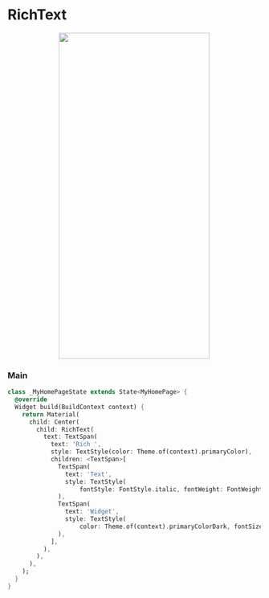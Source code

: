 # RichText
<p align="center">
<img src="https://docs.google.com/uc?id=1FxkShKk0vXA_LVkPIv7Zjum1Hb4tOMEy" height="649" width="300">
</p>

### Main
```dart
class _MyHomePageState extends State<MyHomePage> {
  @override
  Widget build(BuildContext context) {
    return Material(
      child: Center(
        child: RichText(
          text: TextSpan(
            text: 'Rich ',
            style: TextStyle(color: Theme.of(context).primaryColor),
            children: <TextSpan>[
              TextSpan(
                text: 'Text',
                style: TextStyle(
                    fontStyle: FontStyle.italic, fontWeight: FontWeight.bold),
              ),
              TextSpan(
                text: 'Widget',
                style: TextStyle(
                    color: Theme.of(context).primaryColorDark, fontSize: 30),
              ),
            ],
          ),
        ),
      ),
    );
  }
}
```
